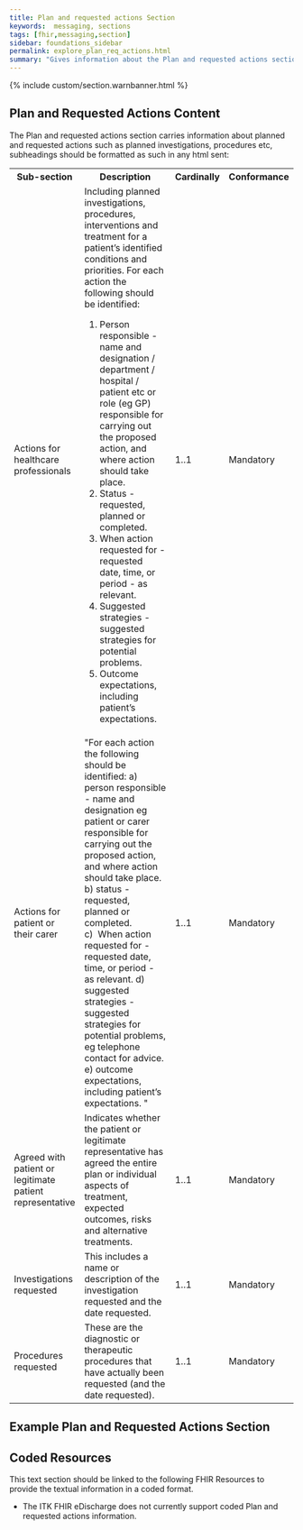 ```yaml
---
title: Plan and requested actions Section
keywords:  messaging, sections
tags: [fhir,messaging,section]
sidebar: foundations_sidebar
permalink: explore_plan_req_actions.html
summary: "Gives information about the Plan and requested actions section"
---
```


{% include custom/section.warnbanner.html %}

## Plan and Requested Actions Content ##
The Plan and requested actions section carries information about planned and requested actions such as planned investigations, procedures etc, subheadings should be formatted as such in any html sent:

<table width="100%">
<tr>
<th width="25%">Sub-section</th>
<th width="45%">Description</th>
<th width="15%">Cardinally</th>
<th width="15%">Conformance</th>
</tr>
<tr>
<td>Actions for healthcare professionals
</td>
<td>Including planned investigations, procedures, interventions and treatment for a patient’s identified conditions and priorities. For each action the following should be identified: 
<ol><li>Person responsible - name and designation / department / hospital / patient etc or role (eg GP) responsible for carrying out the proposed action, and where action should take place.</li>
<li>Status - requested, planned or completed.</li> 
<li>When action requested for - requested date, time, or period - as relevant.</li>                                                       <li>Suggested strategies - suggested strategies for potential problems.</li>
<li>Outcome expectations, including patient’s expectations.</li>
</ol>
</td>
<td>1..1</td>
<td>Mandatory</td>
</tr>
<tr>
<td>Actions for patient or their carer</td>
<td>"For each action the following should be identified:                                                    a) person responsible - name and designation eg patient or carer responsible for carrying out the proposed action, and where action should take place.
b) status - requested, planned or completed.                                              c)  When action requested for - requested date, time, or period - as relevant.                                                       d) suggested strategies - suggested strategies for potential problems, eg telephone contact for advice.
e) outcome expectations, including patient’s expectations. "
</td>
<td>1..1</td>
<td>Mandatory</td>
</tr>
<tr>
<td>Agreed with patient or legitimate patient representative
</td>
<td>Indicates whether the patient or legitimate representative has agreed the entire plan or individual aspects of treatment, expected outcomes, risks and alternative treatments.
</td>
<td>1..1</td>
<td>Mandatory</td>
</tr>
<tr>
<td>Investigations requested
</td>
<td>This includes a name or description of the investigation requested and the date requested. </td>  
<td>1..1</td>
<td>Mandatory</td>
</tr>
<tr>
<td>Procedures requested
</td>
<td>These are the diagnostic or therapeutic procedures that have actually been requested (and the date requested).
</td>
<td>1..1</td>
<td>Mandatory</td>
</tr>
</table>

##  Example Plan and Requested Actions Section ##

<script src="https://gist.github.com/IOPS-DEV/1bdcde4481d7de7dfdf7bcc266529e10.js"></script>

## Coded Resources ##

This text section should be linked to the following FHIR Resources to provide the textual information in a coded format.

- The ITK FHIR eDischarge does not currently support coded Plan and requested actions information.






